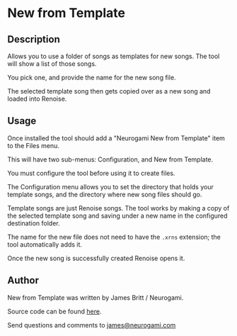 # New from Template


## Description

Allows you to use a folder of songs as templates for new songs.  The tool will show a list of those songs.

You pick one, and provide the name for the new song file. 

The selected template song then gets copied over as a new song and loaded into Renoise.

## Usage

Once installed the tool should add a "Neurogami New from Template" item to the Files menu.  

This will have two sub-menus: Configuration, and New from Template.

You must configure the tool before using it to create files.

The Configuration menu allows you to set the directory that holds your template songs, and the directory where new  song files should go.

Template songs are just Renoise songs.  The tool works by making a copy of the selected template song and saving under a new name in the configured destination folder.

The name for the new file does not need to have the `.xrns` extension; the tool automatically adds it. 

Once the new song is successfully created Renoise opens it.


## Author

New from Template was written by James Britt / Neurogami.

Source code can be found [here](https://github.com/Neurogami/renoise-ng/tree/master/lua/com.neurogami.NewFromTemplate.xrnx).

Send questions and comments to james@neurogami.com



